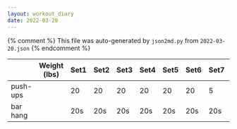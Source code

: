 ```yaml
---
layout: workout_diary
date: 2022-03-20
---
```


{% comment %}
    This file was auto-generated by `json2md.py` from `2022-03-20.json`
{% endcomment %}

|  | Weight (lbs) | Set1 | Set2 | Set3 | Set4 | Set5 | Set6 | Set7 | Set8 | Set9 | Set10 | Set11 | Set12 |
|--|--------------|------|------|------|------|------|------|------|------|------|-------|-------|-------|
| push-ups |  | 20 | 20 | 20 | 20 | 20 | 20 | 5 | 20 | 20 | 20 | 20 | 20 |
| bar hang |  | 20s | 20s | 20s | 20s | 20s | 20s | 20s | 20s | 20s | 20s | 20s |  |
